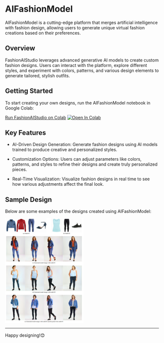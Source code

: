 # AIFashionModel

AIFashionModel is a cutting-edge platform that merges artificial intelligence with fashion design, allowing users to generate unique virtual fashion creations based on their preferences. 

## Overview

FashionAIStudio leverages advanced generative AI models to create custom fashion designs. Users can interact with the platform, explore different styles, and experiment with colors, patterns, and various design elements to generate tailored, stylish outfits.

## Getting Started

To start creating your own designs, run the AIFashionModel notebook in Google Colab:

[Run FashionAIStudio on Colab](https://colab.research.google.com/drive/1LWrDV5lo_thhqvt6V1YD5awm3-A1rgHD?usp=sharing) [![Open In Colab](https://colab.research.google.com/assets/colab-badge.svg)](https://colab.research.google.com/drive/1LWrDV5lo_thhqvt6V1YD5awm3-A1rgHD?usp=sharing)

## Key Features

- AI-Driven Design Generation: Generate fashion designs using AI models trained to produce creative and personalized styles.
  
- Customization Options: Users can adjust parameters like colors, patterns, and styles to refine their designs and create truly personalized pieces.
  
- Real-Time Visualization: Visualize fashion designs in real time to see how various adjustments affect the final look.

## Sample Design

Below are some examples of the designs created using AIFashionModel:

<img alt="Sample 1" src="https://raw.githubusercontent.com/gannemjahnavi/AI_FASHION_MODEL/main/asset.png" width="256">

---

Happy designing!😊
